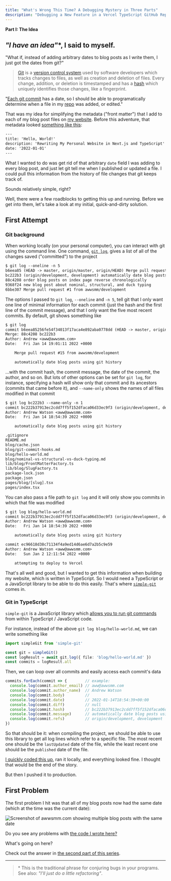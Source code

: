 ```yaml
---
title: "What's Wrong This Time? A Debugging Mystery in Three Parts"
description: "Debugging a New Feature in a Vercel TypeScript GitHub Repo"
---
```


**Part I: The Idea**

## _"I have an idea"_*, I said to myself.

"What if, instead of adding arbitrary dates to blog posts as I write them, I just got the dates from git?"

> [Git](https://git-scm.com/) is a [version control system](https://www.atlassian.com/git/tutorials/what-is-version-control) used by software developers which tracks changes to files, as well as creation and deletion of files. Every change, addition, or deletion is timestamped and has a [hash](https://en.wikipedia.org/wiki/Hash_function) which uniquely identifies those changes, like a fingerprint.

"[Each git commit](https://github.com/awwsmm/awwsmm.com/commits/master) has a date, so I should be able to programatically determine when a file in my [repo](https://www.gitkraken.com/learn/git/tutorials/what-is-a-git-repository) was added, or edited."

That was my idea for simplifying the metadata ("front matter") that I add to each of my blog post files on [my website](https://github.com/awwsmm/awwsmm.com). Before this adventure, that metadata looked [something like this](https://raw.githubusercontent.com/awwsmm/awwsmm.com/ec96618d38c71134f4a9ed14d6ae6d7a2b5c9e59/blog/hello-world.md):

```txt
---
title: 'Hello, World!'
description: 'Rewriting My Personal Website in Next.js and TypeScript'
date: '2022-01-01'
---
```

What I wanted to do was get rid of that arbitrary `date` field I was adding to every blog post, and just let git tell me when I published or updated a file. I could pull this information from the history of file changes that git keeps track of.

Sounds relatively simple, right?

Well, there were a few roadblocks to getting this up and running. Before we get into them, let's take a look at my initial, quick-and-dirty solution.

## First Attempt

### Git background

When working locally (on your personal computer), you can interact with git using the command line. One command, [`git log`](https://git-scm.com/docs/git-log), gives a list of all of the changes saved ("committed") to the project

```txt
$ git log --oneline -n 5
b6eea85 (HEAD -> master, origin/master, origin/HEAD) Merge pull request #15 from awwsmm/development
bc222b3 (origin/development, development) automatically date blog posts using git history
88c4208 order blog posts on index page reverse chronologically
9368f24 new blog post about nominal, structural, and duck typing
6bbe307 Merge pull request #1 from awwsmm/development
```

The options I passed to `git log`, `--oneline` and `-n 5`, tell git that I only want one line of minimal information for each commit (just the hash and the first line of the commit message), and that I only want the five most recent commits. By default, git shows something like

```txt
$ git log
commit b6eea85256fe54f34013f17aca4e892aba0778dd (HEAD -> master, origin/master, origin/HEAD)
Merge: 88c4208 bc222b3
Author: Andrew <aww@awwsmm.com>
Date:   Fri Jan 14 19:01:11 2022 +0000

    Merge pull request #15 from awwsmm/development

    automatically date blog posts using git history
```

...with the commit hash, the commit message, the date of the commit, the author, and so on. But lots of other options can be set for `git log`, for instance, specifying a hash will show only that commit and its ancestors (commits that came before it), and `--name-only` shows the names of all files modified in that commit

```txt
$ git log bc222b3 --name-only -n 1
commit bc222b37913ec2cdd7ff5f152dfaca06d33ec9f3 (origin/development, development)
Author: Andrew Watson <aww@awwsmm.com>
Date:   Fri Jan 14 18:54:39 2022 +0000

    automatically date blog posts using git history

.gitignore
README.md
blog/cache.json
blog/git-commit-hooks.md
blog/hello-world.md
blog/nominal-vs-structural-vs-duck-typing.md
lib/blog/FrontMatterFactory.ts
lib/blog/SlugFactory.ts
package-lock.json
package.json
pages/blog/[slug].tsx
pages/index.tsx
```

You can also pass a file path to `git log` and it will only show you commits in which that file was modified

```txt
$ git log blog/hello-world.md
commit bc222b37913ec2cdd7ff5f152dfaca06d33ec9f3 (origin/development, development)
Author: Andrew Watson <aww@awwsmm.com>
Date:   Fri Jan 14 18:54:39 2022 +0000

    automatically date blog posts using git history

commit ec96618d38c71134f4a9ed14d6ae6d7a2b5c9e59
Author: Andrew Watson <aww@awwsmm.com>
Date:   Sun Jan 2 12:11:54 2022 +0000

    attempting to deploy to Vercel
```

That's all well and good, but I wanted to get this information when building my website, which is written in TypeScript. So I would need a TypeScript or a JavaScript library to be able to do this easily. That's where [`simple-git`](https://www.npmjs.com/package/simple-git) comes in.

### Git in TypeScript

`simple-git` is a JavaScript library which [allows you to run git commands](https://github.com/steveukx/git-js) from within TypeScript / JavaScript code.

For instance, instead of the above `git log blog/hello-world.md`, we can write something like

```ts
import simpleGit from 'simple-git'

const git = simpleGit()
const logResult = await git.log({ file: 'blog/hello-world.md' })
const commits = logResult.all
```

Then, we can loop over all commits and easily access each commit's data

```ts
commits.forEach(commit => {        // example:
  console.log(commit.author_email) // aww@awwsmm.com
  console.log(commit.author_name)  // Andrew Watson
  console.log(commit.body)         //
  console.log(commit.date)         // 2022-01-14T18:54:39+00:00
  console.log(commit.diff)         // null
  console.log(commit.hash)         // bc222b37913ec2cdd7ff5f152dfaca06d33ec9f3
  console.log(commit.message)      // automatically date blog posts using git history
  console.log(commit.refs)         // origin/development, development
})
```

So that should be it: when compiling the project, we should be able to use this library to get all log lines which refer to a specific file. The most recent one should be the `lastUpdated` date of the file, while the least recent one should be the `published` date of the file.

[I quickly coded this up](https://github.com/awwsmm/awwsmm.com/commit/69e038a919e448251fa2211a9fcf3fda914812fe), ran it locally, and everything looked fine. I thought that would be the end of the story.

But then I pushed it to production.

## First Problem

The first problem I hit was that all of my blog posts now had the same date (which at the time was the current date):

![Screenshot of awwsmm.com showing multiple blog posts with the same date](https://i.imgur.com/C0WGWdp.png)

Do you see any problems with [the code I wrote here?](https://github.com/awwsmm/awwsmm.com/commit/69e038a919e448251fa2211a9fcf3fda914812fe)

What's going on here?

Check out the answer in [the second part of this series](https://www.awwsmm.com/blog/whats-wrong-this-time-part-2).

---

> \* This is the traditional phrase for conjuring bugs in your programs. See also: _"I'll just do a little refactoring"_.